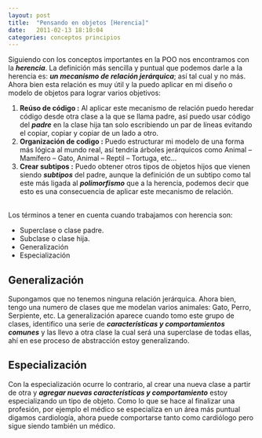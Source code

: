```yaml
---
layout: post
title:  "Pensando en objetos [Herencia]"
date:   2011-02-13 18:10:04
categories: conceptos principios
---
```


Siguiendo con los conceptos importantes en la POO nos encontramos con la _**herencia**_.
La definición más sencilla y puntual que podemos darle a la herencia es: _**un mecanismo de relación jerárquica**_; así tal cual y no más.
Ahora bien esta relación es muy útil y la puedo aplicar en mi diseño o modelo de objetos para lograr varios objetivos:

1. **Reúso de código :** Al aplicar este mecanismo de relación puedo heredar código desde otra clase a la que se llama padre, así puedo usar código
del _**padre**_ en la clase hija tan solo escribiendo un par de líneas evitando el copiar, copiar y copiar de un lado a otro.
2. **Organización de codigo :** Puedo estructurar mi modelo de una forma más lógica al mundo real, así tendría árboles jerárquicos como
Animal – Mamífero – Gato, Animal – Reptil – Tortuga, etc…
3. **Crear subtipos :**  Puedo obtener otros tipos de objetos hijos que vienen siendo _**subtipos**_ del padre, aunque la definición de un subtipo
como tal este más ligada al _**polimorfismo**_ que a la herencia, podemos decir que esto es una consecuencia de aplicar este mecanismo de relación.<br/><br/>

Los términos a tener en cuenta cuando trabajamos con herencia son:

* Superclase o clase padre.
* Subclase o clase hija.
* Generalización
* Especialización

## Generalización

Supongamos que no tenemos ninguna relación jerárquica. Ahora bien, tengo una numero de clases que me modelan varios animales: Gato, Perro, Serpiente, etc. La generalización aparece cuando tomo este grupo de clases, identifico una serie de _**características y comportamientos comunes**_ y las llevo a otra clase la cual será una superclase de todas ellas, ahí en ese proceso de abstracción estoy generalizando.

## Especialización
Con la especialización ocurre lo contrario, al crear una nueva clase a partir de otra y _**agregar nuevas características y comportamiento**_ estoy especializando un tipo de objeto. Como lo que se hace al finalizar una profesión, por ejemplo el médico se especializa en un área más puntual digamos cardiología, ahora puede comportarse tanto como cardiólogo pero sigue siendo también un médico.
